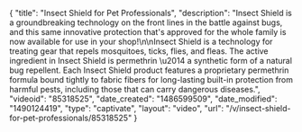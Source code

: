 {
    "title": "Insect Shield for Pet Professionals",
    "description": "Insect Shield is a groundbreaking technology on the front lines in the battle against bugs, and this same innovative protection that's approved for the whole family is now available for use in your shop!\n\nInsect Shield is a technology for treating gear that repels mosquitoes, ticks, flies, and fleas. The active ingredient in Insect Shield is permethrin \u2014 a synthetic form of a natural bug repellent. Each Insect Shield product features a proprietary permethrin formula bound tightly to fabric fibers for long-lasting built-in protection from harmful pests, including those that can carry dangerous diseases.",
    "videoid": "85318525",
    "date_created": "1486599509",
    "date_modified": "1490124419",
    "type": "captivate",
    "layout": "video",
    "url": "\/v\/insect-shield-for-pet-professionals\/85318525"
}